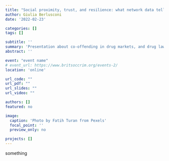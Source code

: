 ```yaml
---
title: "Social proximity, trust, and resilience: what network data tell us about drug markets and their enforcement"
author: Giulia Berlusconi
date: '2022-02-23'

categories: []
tags: []

subtitle: ''
summary: 'Presentation about co-offending in drug markets, and drug law enforcement.'
abstract: ''

event: "event name"
# event_url: https://www.britsoccrim.org/events-2/
location: 'online'

url_code: ""
url_pdf: ""
url_slides: ""
url_video: ""

authors: []
featured: no

image:
  caption: 'Photo by Fatih Turan from Pexels'
  focal_point: ''
  preview_only: no

projects: []
---
```


something
